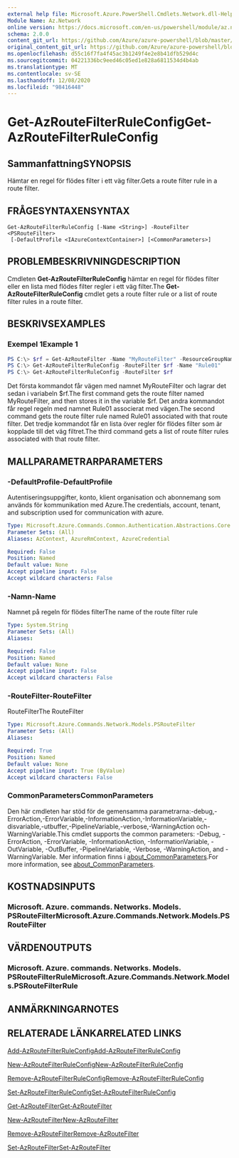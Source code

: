 ```yaml
---
external help file: Microsoft.Azure.PowerShell.Cmdlets.Network.dll-Help.xml
Module Name: Az.Network
online version: https://docs.microsoft.com/en-us/powershell/module/az.network/get-azroutefilterruleconfig
schema: 2.0.0
content_git_url: https://github.com/Azure/azure-powershell/blob/master/src/Network/Network/help/Get-AzRouteFilterRuleConfig.md
original_content_git_url: https://github.com/Azure/azure-powershell/blob/master/src/Network/Network/help/Get-AzRouteFilterRuleConfig.md
ms.openlocfilehash: d55c16f7fa4f45ac3b1249f4e2e8b41dfb529d4c
ms.sourcegitcommit: 04221336bc9eed46c05ed1e828a6811534d4b4ab
ms.translationtype: MT
ms.contentlocale: sv-SE
ms.lasthandoff: 12/08/2020
ms.locfileid: "98416448"
---
```

# <span data-ttu-id="d42f3-101">Get-AzRouteFilterRuleConfig</span><span class="sxs-lookup"><span data-stu-id="d42f3-101">Get-AzRouteFilterRuleConfig</span></span>

## <span data-ttu-id="d42f3-102">Sammanfattning</span><span class="sxs-lookup"><span data-stu-id="d42f3-102">SYNOPSIS</span></span>
<span data-ttu-id="d42f3-103">Hämtar en regel för flödes filter i ett väg filter.</span><span class="sxs-lookup"><span data-stu-id="d42f3-103">Gets a route filter rule in a route filter.</span></span>

## <span data-ttu-id="d42f3-104">FRÅGESYNTAXEN</span><span class="sxs-lookup"><span data-stu-id="d42f3-104">SYNTAX</span></span>

```
Get-AzRouteFilterRuleConfig [-Name <String>] -RouteFilter <PSRouteFilter>
 [-DefaultProfile <IAzureContextContainer>] [<CommonParameters>]
```

## <span data-ttu-id="d42f3-105">PROBLEMBESKRIVNING</span><span class="sxs-lookup"><span data-stu-id="d42f3-105">DESCRIPTION</span></span>
<span data-ttu-id="d42f3-106">Cmdleten **Get-AzRouteFilterRuleConfig** hämtar en regel för flödes filter eller en lista med flödes filter regler i ett väg filter.</span><span class="sxs-lookup"><span data-stu-id="d42f3-106">The **Get-AzRouteFilterRuleConfig** cmdlet gets a route filter rule or a list of route filter rules in a route filter.</span></span>

## <span data-ttu-id="d42f3-107">BESKRIVS</span><span class="sxs-lookup"><span data-stu-id="d42f3-107">EXAMPLES</span></span>

### <span data-ttu-id="d42f3-108">Exempel 1</span><span class="sxs-lookup"><span data-stu-id="d42f3-108">Example 1</span></span>
```powershell
PS C:\> $rf = Get-AzRouteFilter -Name "MyRouteFilter" -ResourceGroupName "MyResourceGroup"
PS C:\> Get-AzRouteFilterRuleConfig -RouteFilter $rf -Name "Rule01"
PS C:\> Get-AzRouteFilterRuleConfig -RouteFilter $rf
```

<span data-ttu-id="d42f3-109">Det första kommandot får vägen med namnet MyRouteFilter och lagrar det sedan i variabeln $rf.</span><span class="sxs-lookup"><span data-stu-id="d42f3-109">The first command gets the route filter named MyRouteFilter, and then stores it in the variable $rf.</span></span>
<span data-ttu-id="d42f3-110">Det andra kommandot får regel regeln med namnet Rule01 associerat med vägen.</span><span class="sxs-lookup"><span data-stu-id="d42f3-110">The second command gets the route filter rule named Rule01 associated with that route filter.</span></span>
<span data-ttu-id="d42f3-111">Det tredje kommandot får en lista över regler för flödes filter som är kopplade till det väg filtret.</span><span class="sxs-lookup"><span data-stu-id="d42f3-111">The third command gets a list of route filter rules associated with that route filter.</span></span>

## <span data-ttu-id="d42f3-112">MALLPARAMETRAR</span><span class="sxs-lookup"><span data-stu-id="d42f3-112">PARAMETERS</span></span>

### <span data-ttu-id="d42f3-113">-DefaultProfile</span><span class="sxs-lookup"><span data-stu-id="d42f3-113">-DefaultProfile</span></span>
<span data-ttu-id="d42f3-114">Autentiseringsuppgifter, konto, klient organisation och abonnemang som används för kommunikation med Azure.</span><span class="sxs-lookup"><span data-stu-id="d42f3-114">The credentials, account, tenant, and subscription used for communication with azure.</span></span>

```yaml
Type: Microsoft.Azure.Commands.Common.Authentication.Abstractions.Core.IAzureContextContainer
Parameter Sets: (All)
Aliases: AzContext, AzureRmContext, AzureCredential

Required: False
Position: Named
Default value: None
Accept pipeline input: False
Accept wildcard characters: False
```

### <span data-ttu-id="d42f3-115">-Namn</span><span class="sxs-lookup"><span data-stu-id="d42f3-115">-Name</span></span>
<span data-ttu-id="d42f3-116">Namnet på regeln för flödes filter</span><span class="sxs-lookup"><span data-stu-id="d42f3-116">The name of the route filter rule</span></span>

```yaml
Type: System.String
Parameter Sets: (All)
Aliases:

Required: False
Position: Named
Default value: None
Accept pipeline input: False
Accept wildcard characters: False
```

### <span data-ttu-id="d42f3-117">-RouteFilter</span><span class="sxs-lookup"><span data-stu-id="d42f3-117">-RouteFilter</span></span>
<span data-ttu-id="d42f3-118">RouteFilter</span><span class="sxs-lookup"><span data-stu-id="d42f3-118">The RouteFilter</span></span>

```yaml
Type: Microsoft.Azure.Commands.Network.Models.PSRouteFilter
Parameter Sets: (All)
Aliases:

Required: True
Position: Named
Default value: None
Accept pipeline input: True (ByValue)
Accept wildcard characters: False
```

### <span data-ttu-id="d42f3-119">CommonParameters</span><span class="sxs-lookup"><span data-stu-id="d42f3-119">CommonParameters</span></span>
<span data-ttu-id="d42f3-120">Den här cmdleten har stöd för de gemensamma parametrarna:-debug,-ErrorAction,-ErrorVariable,-InformationAction,-InformationVariable,-disvariable,-utbuffer,-PipelineVariable,-verbose,-WarningAction och-WarningVariable.</span><span class="sxs-lookup"><span data-stu-id="d42f3-120">This cmdlet supports the common parameters: -Debug, -ErrorAction, -ErrorVariable, -InformationAction, -InformationVariable, -OutVariable, -OutBuffer, -PipelineVariable, -Verbose, -WarningAction, and -WarningVariable.</span></span> <span data-ttu-id="d42f3-121">Mer information finns i [about_CommonParameters](http://go.microsoft.com/fwlink/?LinkID=113216).</span><span class="sxs-lookup"><span data-stu-id="d42f3-121">For more information, see [about_CommonParameters](http://go.microsoft.com/fwlink/?LinkID=113216).</span></span>

## <span data-ttu-id="d42f3-122">KOSTNADS</span><span class="sxs-lookup"><span data-stu-id="d42f3-122">INPUTS</span></span>

### <span data-ttu-id="d42f3-123">Microsoft. Azure. commands. Networks. Models. PSRouteFilter</span><span class="sxs-lookup"><span data-stu-id="d42f3-123">Microsoft.Azure.Commands.Network.Models.PSRouteFilter</span></span>

## <span data-ttu-id="d42f3-124">VÄRDEN</span><span class="sxs-lookup"><span data-stu-id="d42f3-124">OUTPUTS</span></span>

### <span data-ttu-id="d42f3-125">Microsoft. Azure. commands. Networks. Models. PSRouteFilterRule</span><span class="sxs-lookup"><span data-stu-id="d42f3-125">Microsoft.Azure.Commands.Network.Models.PSRouteFilterRule</span></span>

## <span data-ttu-id="d42f3-126">ANMÄRKNINGAR</span><span class="sxs-lookup"><span data-stu-id="d42f3-126">NOTES</span></span>

## <span data-ttu-id="d42f3-127">RELATERADE LÄNKAR</span><span class="sxs-lookup"><span data-stu-id="d42f3-127">RELATED LINKS</span></span>

[<span data-ttu-id="d42f3-128">Add-AzRouteFilterRuleConfig</span><span class="sxs-lookup"><span data-stu-id="d42f3-128">Add-AzRouteFilterRuleConfig</span></span>](./Add-AzRouteFilterRuleConfig.md)

[<span data-ttu-id="d42f3-129">New-AzRouteFilterRuleConfig</span><span class="sxs-lookup"><span data-stu-id="d42f3-129">New-AzRouteFilterRuleConfig</span></span>](./New-AzRouteFilterRuleConfig.md)

[<span data-ttu-id="d42f3-130">Remove-AzRouteFilterRuleConfig</span><span class="sxs-lookup"><span data-stu-id="d42f3-130">Remove-AzRouteFilterRuleConfig</span></span>](./Remove-AzRouteFilterRuleConfig.md)

[<span data-ttu-id="d42f3-131">Set-AzRouteFilterRuleConfig</span><span class="sxs-lookup"><span data-stu-id="d42f3-131">Set-AzRouteFilterRuleConfig</span></span>](./Set-AzRouteFilterRuleConfig.md)

[<span data-ttu-id="d42f3-132">Get-AzRouteFilter</span><span class="sxs-lookup"><span data-stu-id="d42f3-132">Get-AzRouteFilter</span></span>](./Get-AzRouteFilter.md)

[<span data-ttu-id="d42f3-133">New-AzRouteFilter</span><span class="sxs-lookup"><span data-stu-id="d42f3-133">New-AzRouteFilter</span></span>](./New-AzRouteFilter.md)

[<span data-ttu-id="d42f3-134">Remove-AzRouteFilter</span><span class="sxs-lookup"><span data-stu-id="d42f3-134">Remove-AzRouteFilter</span></span>](./Remove-AzRouteFilter.md)

[<span data-ttu-id="d42f3-135">Set-AzRouteFilter</span><span class="sxs-lookup"><span data-stu-id="d42f3-135">Set-AzRouteFilter</span></span>](./Set-AzRouteFilter.md)

